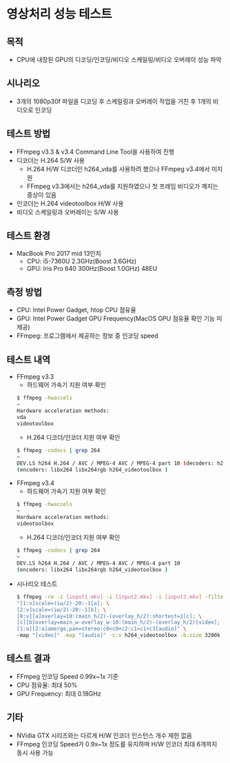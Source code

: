 # 영상처리 성능 테스트
## 목적
- CPU에 내장된 GPU의 디코딩/인코딩/비디오 스케일링/비디오 오버레이 성능 파악
## 시나리오
- 3개의 1080p30f 파일을 디코딩 후 스케일링과 오버레이 작업을 거친 후 1개의 비디오로 인코딩
## 테스트 방법
- FFmpeg v3.3 & v3.4 Command Line Tool을 사용하여 진행
- 디코더는 H.264 S/W 사용
    - H.264 H/W 디코더인 h264_vda를 사용하려 했으나 FFmpeg v3.4에서 미지원
    - FFmpeg v3.3에서는 h264_vda를 지원하였으나 첫 프레임 비디오가 깨지는 증상이 있음
- 인코더는 H.264 videotoolbox H/W 사용
- 비디오 스케일링과 오버레이는 S/W 사용
## 테스트 환경
- MacBook Pro 2017 mid 13인치
    - CPU: i5-7360U 2.3GHz(Boost 3.6GHz)
    - GPU: Iris Pro 640 300Hz(Boost 1.0GHz) 48EU
## 측정 방법
- CPU: Intel Power Gadget, htop CPU 점유율
- GPU: Intel Power Gadget GPU Frequency(MacOS GPU 점유율 확인 기능 미제공)
- FFmpeg: 프로그램에서 제공하는 정보 중 인코딩 speed
## 테스트 내역
- FFmpeg v3.3
    - 하드웨어 가속기 지원 여부 확인
    ```sh
    $ ffmpeg -hwaccels
    ~
    Hardware acceleration methods:
    vda
    videotoolbox
    ```
    - H.264 디코더/인코더 지원 여부 확인
    ```sh
    $ ffmpeg -codecs | grep 264
    ~
    DEV.LS h264 H.264 / AVC / MPEG-4 AVC / MPEG-4 part 10 (decoders: h264 h264_vda )
    (encoders: libx264 libx264rgb h264_videotoolbox )
    ```
- FFmpeg v3.4
    - 하드웨어 가속기 지원 여부 확인
    ```sh
    $ ffmpeg -hwaccels
    ~
    Hardware acceleration methods:
    videotoolbox
    ```
    - H.264 디코더/인코더 지원 여부 확인
    ```sh
    $ ffmpeg -codecs | grep 264
    ~
    DEV.LS h264 H.264 / AVC / MPEG-4 AVC / MPEG-4 part 10
    (encoders: libx264 libx264rgb h264_videotoolbox )
    ```
- 시나리오 테스트
    ```sh
    $ ffmpeg -re -i [input1.mkv] -i [input2.mkv] -i [input3.mkv] -filter_complex \
    "[1:v]scale=(iw/2)-20:-1[a]; \
    [2:v]scale=(iw/2)-20:-1[b]; \
    [0:v][a]overlay=10:(main_h/2)-(overlay_h/2):shortest=1[c]; \
    [c][b]overlay=main_w-overlay_w-10:(main_h/2)-(overlay_h/2)[video]; \
    [1:a][2:a]amerge,pan=stereo:c0<c0+c2:c1<c1+c3[audio]" \
    -map "[video]" -map "[audio]" -c:v h264_videotoolbox -b:size 3200k output.mkv
    ```

## 테스트 결과
- FFmpeg 인코딩 Speed 0.99x~1x 기준
- CPU 점유율: 최대 50%
- GPU Frequency: 최대 0.18GHz
## 기타
- NVidia GTX 시리즈와는 다르게 H/W 인코더 인스턴스 개수 제한 없음
- FFmpeg 인코딩 Speed가 0.9x~1x 정도를 유지하며 H/W 인코더 최대 6개까지 동시 사용 가능
